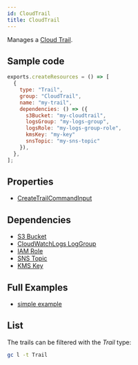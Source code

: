 ```yaml
---
id: CloudTrail
title: CloudTrail
---
```


Manages a [Cloud Trail](https://console.aws.amazon.com/cloudtrail/home?#/).

## Sample code

```js
exports.createResources = () => [
  {
    type: "Trail",
    group: "CloudTrail",
    name: "my-trail",
    dependencies: () => ({
      s3Bucket: "my-cloudtrail",
      logsGroup: "my-logs-group",
      logsRole: "my-logs-group-role",
      kmsKey: "my-key"
      snsTopic: "my-sns-topic"
    }),
  },
];
```

## Properties

- [CreateTrailCommandInput](https://docs.aws.amazon.com/AWSJavaScriptSDK/v3/latest/clients/client-cloudtrail/interfaces/createtrailcommandinput.html)

## Dependencies

- [S3 Bucket](../S3/Bucket.md)
- [CloudWatchLogs LogGroup](../CloudWatchLogs/LogGroup.md)
- [IAM Role](../IAM/Role.md)
- [SNS Topic](../SNS/Topic.md)
- [KMS Key](../KMS/Key.md)

## Full Examples

- [simple example](https://github.com/grucloud/grucloud/tree/main/examples/aws/CloudTrail/cloudtrail-simple)

## List

The trails can be filtered with the _Trail_ type:

```sh
gc l -t Trail
```

```txt

```
